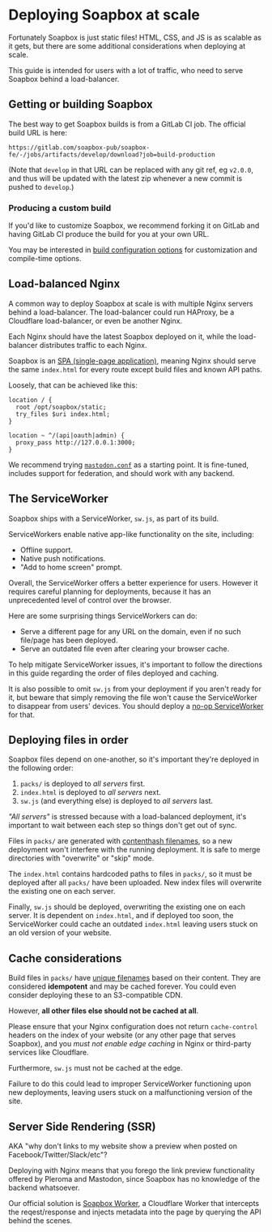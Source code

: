 # Deploying Soapbox at scale

Fortunately Soapbox is just static files!
HTML, CSS, and JS is as scalable as it gets, but there are some additional considerations when deploying at scale.

This guide is intended for users with a lot of traffic, who need to serve Soapbox behind a load-balancer.

## Getting or building Soapbox

The best way to get Soapbox builds is from a GitLab CI job.
The official build URL is here:

```
https://gitlab.com/soapbox-pub/soapbox-fe/-/jobs/artifacts/develop/download?job=build-production
```

(Note that `develop` in that URL can be replaced with any git ref, eg `v2.0.0`, and thus will be updated with the latest zip whenever a new commit is pushed to `develop`.)

### Producing a custom build

If you'd like to customize Soapbox, we recommend forking it on GitLab and having GitLab CI produce the build for you at your own URL.

You may be interested in [build configuration options](../development/build-config) for customization and compile-time options.

## Load-balanced Nginx

A common way to deploy Soapbox at scale is with multiple Nginx servers behind a load-balancer.
The load-balancer could run HAProxy, be a Cloudflare load-balancer, or even be another Nginx.

Each Nginx should have the latest Soapbox deployed on it, while the load-balancer distributes traffic to each Nginx.

Soapbox is an [SPA (single-page application)](https://en.wikipedia.org/wiki/Single-page_application), meaning Nginx should serve the same `index.html` for every route except build files and known API paths.

Loosely, that can be achieved like this:

```nginx
location / {
  root /opt/soapbox/static;
  try_files $uri index.html;
}

location ~ ^/(api|oauth|admin) {
  proxy_pass http://127.0.0.1:3000;
}
```

We recommend trying [`mastodon.conf`](https://gitlab.com/soapbox-pub/soapbox-fe/-/blob/develop/installation/mastodon.conf) as a starting point.
It is fine-tuned, includes support for federation, and should work with any backend.

## The ServiceWorker

Soapbox ships with a ServiceWorker, `sw.js`, as part of its build.

ServiceWorkers enable native app-like functionality on the site, including:

- Offline support.
- Native push notifications.
- "Add to home screen" prompt.

Overall, the ServiceWorker offers a better experience for users.
However it requires careful planning for deployments, because it has an unprecedented level of control over the browser.

Here are some surprising things ServiceWorkers can do:

- Serve a different page for any URL on the domain, even if no such file/page has been deployed.
- Serve an outdated file even after clearing your browser cache.

To help mitigate ServiceWorker issues, it's important to follow the directions in this guide regarding the order of files deployed and caching.

It is also possible to omit `sw.js` from your deployment if you aren't ready for it, but beware that simply removing the file won't cause the ServiceWorker to disappear from users' devices.
You should deploy a [no-op ServiceWorker](https://developer.chrome.com/docs/workbox/remove-buggy-service-workers/) for that.

## Deploying files in order

Soapbox files depend on one-another, so it's important they're deployed in the following order:

1. `packs/` is deployed to _all servers_ first.
2. `index.html` is deployed to _all servers_ next.
3. `sw.js` (and everything else) is deployed to _all servers_ last.

_"All servers"_ is stressed because with a load-balanced deployment, it's important to wait between each step so things don't get out of sync.

Files in `packs/` are generated with [contenthash filenames](https://webpack.js.org/guides/caching/#output-filenames), so a new deployment won't interfere with the running deployment.
It is safe to merge directories with "overwrite" or "skip" mode.

The `index.html` contains hardcoded paths to files in `packs/`, so it must be deployed after all `packs/` have been uploaded.
New index files will overwrite the existing one on each server.

Finally, `sw.js` should be deployed, overwriting the existing one on each server.
It is dependent on `index.html`, and if deployed too soon, the ServiceWorker could cache an outdated `index.html` leaving users stuck on an old version of your website.

## Cache considerations

Build files in `packs/` have [unique filenames](https://webpack.js.org/guides/caching/#output-filenames) based on their content.
They are considered **idempotent** and may be cached forever.
You could even consider deploying these to an S3-compatible CDN.

However, **all other files else should not be cached at all**.

Please ensure that your Nginx configuration does not return `cache-control` headers on the index of your website (or any other page that serves Soapbox), and you _must not enable edge caching_ in Nginx or third-party services like Cloudflare.

Furthermore, `sw.js` must not be cached at the edge.

Failure to do this could lead to improper ServiceWorker functioning upon new deployments, leaving users stuck on a malfunctioning version of the site.

## Server Side Rendering (SSR)

AKA "why don't links to my website show a preview when posted on Facebook/Twitter/Slack/etc"?

Deploying with Nginx means that you forego the link preview functionality offered by Pleroma and Mastodon, since Soapbox has no knowledge of the backend whatsoever.

Our official solution is [Soapbox Worker](https://gitlab.com/soapbox-pub/soapbox-worker), a Cloudflare Worker that intercepts the reqest/response and injects metadata into the page by querying the API behind the scenes.
